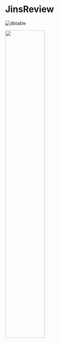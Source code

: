 # JinsReview
![dbtable](https://user-images.githubusercontent.com/32698480/76176042-93ed3e00-61f2-11ea-9ef7-2535d97994ef.png)


<img src="https://user-images.githubusercontent.com/32698480/76176042-93ed3e00-61f2-11ea-9ef7-2535d97994ef.png" width="50%">
